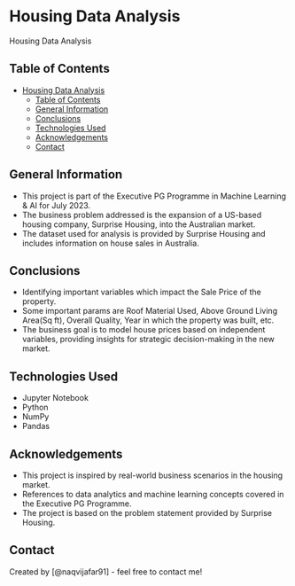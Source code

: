 # Housing Data Analysis
Housing Data Analysis

## Table of Contents
- [Housing Data Analysis](#housing-data-analysis)
  - [Table of Contents](#table-of-contents)
  - [General Information](#general-information)
  - [Conclusions](#conclusions)
  - [Technologies Used](#technologies-used)
  - [Acknowledgements](#acknowledgements)
  - [Contact](#contact)

## General Information
- This project is part of the Executive PG Programme in Machine Learning & AI for July 2023.
- The business problem addressed is the expansion of a US-based housing company, Surprise Housing, into the Australian market.
- The dataset used for analysis is provided by Surprise Housing and includes information on house sales in Australia.

## Conclusions
- Identifying important variables which impact the Sale Price of the property.
- Some important params are Roof Material Used, Above Ground Living Area(Sq ft), Overall Quality, Year in which the property was built, etc.
- The business goal is to model house prices based on independent variables, providing insights for strategic decision-making in the new market.

## Technologies Used
- Jupyter Notebook
- Python
- NumPy
- Pandas

## Acknowledgements
- This project is inspired by real-world business scenarios in the housing market.
- References to data analytics and machine learning concepts covered in the Executive PG Programme.
- The project is based on the problem statement provided by Surprise Housing.

## Contact
Created by [@naqvijafar91] - feel free to contact me!
